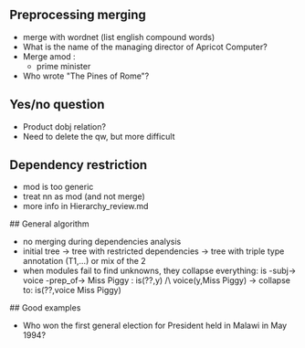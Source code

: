 
## Preprocessing merging

* merge with wordnet (list english compound words)
* What is the name of the managing director of Apricot Computer?
* Merge amod :
    - prime minister
* Who wrote "The Pines of Rome"?
  
## Yes/no question

* Product dobj relation?
* Need to delete the qw, but more difficult


## Dependency restriction 

* mod is too generic
* treat nn as mod (and not merge)
* more info in Hierarchy_review.md


## General algorithm

* no merging during dependencies analysis
* initial tree -> tree with restricted dependencies -> tree with triple type annotation (T1,...) or mix of the 2
* when modules fail to find unknowns, they collapse everything:  is -subj-> voice -prep_of-> Miss Piggy : is(??,y) /\ voice(y,Miss Piggy) -> collapse to: is(??,voice Miss Piggy)


## Good examples

* Who won the first general election for President held in Malawi in May 1994? 

